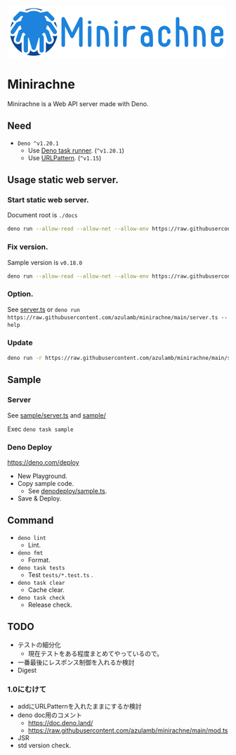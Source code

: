 ![Minirachne](docs/widelogo.png "Minirachne")

# Minirachne

Minirachne is a Web API server made with Deno.

## Need

- `Deno ^v1.20.1`
  - Use [Deno task runner](https://deno.land/manual@v1.20.1/tools/task_runner). (`^v1.20.1`)
  - Use [URLPattern](https://developer.mozilla.org/en-US/docs/Web/API/URLPattern). (`^v1.15`)

## Usage static web server.

### Start static web server.

Document root is `./docs`

```sh
deno run --allow-read --allow-net --allow-env https://raw.githubusercontent.com/azulamb/minirachne/main/server.ts
```

### Fix version.

Sample version is `v0.18.0`

```sh
deno run --allow-read --allow-net --allow-env https://raw.githubusercontent.com/azulamb/minirachne/v0.18.0/server.ts
```

### Option.

See [server.ts](https://github.com/azulamb/minirachne/blob/main/server.ts) or `deno run https://raw.githubusercontent.com/azulamb/minirachne/main/server.ts --help`

### Update

```sh
deno run -r https://raw.githubusercontent.com/azulamb/minirachne/main/server.ts --version
```

## Sample

### Server

See [sample/server.ts](https://github.com/azulamb/minirachne/blob/main/sample/server.ts) and [sample/](https://github.com/azulamb/minirachne/blob/main/sample/)

Exec `deno task sample`

### Deno Deploy

https://deno.com/deploy

+ New Playground.
+ Copy sample code.
  * See [denodeploy/sample.ts](https://github.com/azulamb/minirachne/tree/main/denodeploy/sample.ts).
+ Save & Deploy.

## Command

* `deno lint`
  * Lint.
* `deno fmt`
  * Format.
* `deno task tests`
  * Test `tests/*.test.ts` .
* `deno task clear`
  * Cache clear.
* `deno task check`
  * Release check.

## TODO

* テストの細分化
  * 現在テストをある程度まとめてやっているので。
* 一番最後にレスポンス制御を入れるか検討
* Digest

### 1.0にむけて

* addにURLPatternを入れたままにするか検討
* deno doc用のコメント
  * https://doc.deno.land/
  * https://raw.githubusercontent.com/azulamb/minirachne/main/mod.ts
* JSR
* std version check.
